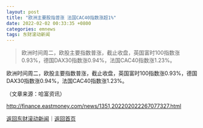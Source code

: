 ```yaml
---
layout: post
title: "欧洲主要股指普涨 法国CAC40指数涨超1%"
date: 2022-02-02 00:33:35 +0800
categories: emnews
tags: 东财滚动新闻
---
```

> 欧洲时间周二，欧股主要指数普涨，截止收盘，英国富时100指数涨0.93%，德国DAX30指数涨0.94%，法国CAC40指数涨1.23%。

<p>欧洲时间周二，欧股主要指数普涨，截止收盘，英国富时100指数涨0.93%，德国DAX30指数<span>涨</span>0.94%，法国CAC40指数<span>涨1.23</span>%。</p><p class="em_media">（文章来源：哈富资讯）</p>

<http://finance.eastmoney.com/news/1351,202202022267077327.html>

[返回东财滚动新闻](//finews.withounder.com/emnews/)｜[返回首页](//finews.withounder.com/)
